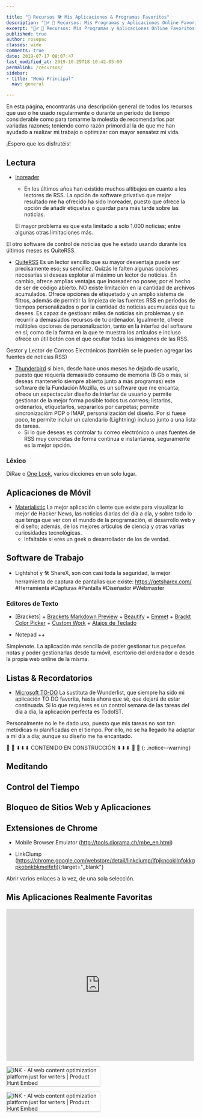 ```yaml
---

title: "🌟 Recursos 🛠 Mis Aplicaciones & Programas Favoritos"
description: "👷‍♂️ 🔨 Recursos: Mis Programas y Aplicaciones Online Favoritos ⭐ La caja de mis herramientas preferidas para el desarrollo web y trabajo personal de todo Internet."
excerpt: "👷‍♂️ 🔨 Recursos: Mis Programas y Aplicaciones Online Favoritos ⭐ La caja de mis herramientas preferidas para el desarrollo web y trabajo personal de todo Internet."
published: true
author: rosepac
classes: wide
comments: true
date: 2019-07-17 08:07:47
last_modified_at: 2019-10-29T18:10:42-05:00
permalink: /recursos/
sidebar:
- title: "Menú Principal"
  nav: general

---
```

<!-- AGREGAR CAPTURAS DE PANTALLA A LOS DIFERENTES SOFTWARE -->
En esta página, encontrarás una descripción general de todos los recursos que uso o he usado regularmente o durante un período de tiempo considerable como para tomarme la molestia de recomendarlos por variadas razones; teniendo como razón primordial la de que me han ayudado a realizar mi trabajo o optimizar con mayor sensatez mi vida.

¡Espero que los disfrutéis!

## Lectura

* [Inoreader](https://www.inoreader.com "Mejor Aplicación Lectora de Fuentes de RSS")
    - En los últimos años han existido muchos altibajos en cuanto a los lectores de RSS. La opción de software privativo que mejor resultado me ha ofrecido ha sido Inoreader, puesto que ofrece la opción de añadir etiquetas o guardar para más tarde sobre las noticias.
    
    El mayor problema es que esta limitado a solo 1.000 noticias; entre algunas otras limitaciones más.

El otro software de control de noticias que he estado usando durante los últimos meses es QuiteRSS.

* [QuiteRSS](https://quiterss.org/) Es un lector sencillo que su mayor desventaja puede ser precisamente eso; su sencillez. Quizás le falten algunas opciones necesarias si deseas explotar al máximo un lector de noticias. En cambio, ofrece amplias ventajas que Inoreader no posee; por el hecho de ser de código abierto. NO existe limitación en la cantidad de archivos acumulados. Ofrece opciones de etiquetado y un amplio sistema de filtros, además de permitir la limpieza de las fuentes RSS en períodos de tiempos personalizados o por la cantidad de noticias acumuladas que tu desees. Es capaz de gestioanr miles de noticias sin problemas y sin recurrir a demasiados recursos de tu ordenador. Igualmente, ofrece múltiples opciones de personalización, tanto en la interfaz del software en sí; como de la forma en la que te muestra los artículos e incluso ofrece un útil botón con el que ocultar todas las imágenes de las RSS.

Gestor y Lector de Correos Electrónicos (también se le pueden agregar las fuentes de noticias RSS)
* [Thunderbird](https://support.mozilla.org/en-US/kb/how-subscribe-news-feeds-and-blogs) si bien, desde hace unos meses he dejado de usarlo, puesto que requería demasiado consumo de memoria (8 Gb o más, si deseas mantenerlo siempre abierto junto a más programas) este software de la Fundación Mozilla, es un software que me encanta; ofrece un espectacular diseño de interfaz de usuario y permite gestionar de la mejor forma posible todos tus correos; listarlos, ordenarlos, etiquetarlos, separarlos por carpetas; permite sincronizacióm POP o IMAP, personalización del diseño. Por si fuese poco, te permite incluir un calendario (Lightning) incluso junto a una lista de tareas.
    - Si lo que deseas es controlar tu correo electrónico o unas fuentes de RSS muy concretas de forma continua e instantanea, seguramente es la mejor opción.

### Léxico

DiRae o [One Look](https://www.onelook.com/index.php), varios dicciones en un solo lugar.

## Aplicaciones de Móvil

* [Materialistic](https://play.google.com/store/apps/details?id=io.github.hidroh.materialistic&hl=en)
    La mejor aplicación cliente que existe para visualizar lo mejor de Hacker News, las noticias diarias del día a día, y sobre todo lo que tenga que ver con el mundo de la programación, el desarrollo web y el diseño; además, de los mejores artículos de ciencia y otras varias curiosidades tecnológicas.
    - Infaltable si eres un geek o desarrollador de los de verdad.

## Software de Trabajo

* Lightshot y 🛠 ShareX, son con casi toda la seguridad, la mejor herramienta de captura de pantallas que existe: https://getsharex.com/ #Herramienta #Capturas #Pantalla #Diseñador #Webmaster

### Editores de Texto

* [Brackets] + [Brackets Markdown Preview](https://bitbucket.org/begue/brackets-markdown-preview/src/master) + [Beautify](https://github.com/brackets-beautify/brackets-beautify#brackets-beautify) + [Emmet](https://emmet.io) + [Brackt Color Picker](https://github.com/mikailcolak/brackets-color-picker) + [Custom Work](https://github.com/alessandrio/custom-work-for-brackets) + [Atajos de Teclado](https://lisacatalano.github.io/brackets_course/pc.html)

* Notepad ++

Simplenote. La aplicación más sencilla de poder gestionar tus pequeñas notas y poder gestionarlas desde tu móvil, escritorio del ordenador o desde la propia web online de la misma.

## Listas & Recordatorios

* [Microsoft TO-DO]() La sustituta de Wunderlist, que siempre ha sido mi aplicación TO DO favorita, hasta ahora que sé, que dejará de estar continuada. Si lo que requieres es un control semana de las tareas del día a día, la aplicación perfecta es TodoIST. 

Personalmente no le he dado uso, puesto que mis tareas no son tan metódicas ni planificadas en el tiempo. Por ello, no se ha llegado ha adaptar a mi día a día; aunque su diseño me ha encantado. 

🚨 🚧 ⬇⬇⬇ CONTENIDO EN CONSTRUCCIÓN ⬇⬇⬇ 🚧 🚨
{: .notice--warning}

## Meditando

## Control del Tiempo

## Bloqueo de Sitios Web y Aplicaciones

## Extensiones de Chrome

* Mobile Browser Emulator (http://tools.diorama.ch/mbe_en.html)

* LinkClump (https://chrome.google.com/webstore/detail/linkclump/lfpjkncokllnfokkgpkobnkbkmelfefj){:target="_blank"}

Abrir varios enlaces a la vez, de una sola selección.

## Mis Aplicaciones Realmente Favoritas

<iframe style="border: none;" src="https://cards.producthunt.com/cards/posts/169533?v=1" width="500" height="405" frameborder="0" scrolling="no" allowfullscreen></iframe>

<a href="https://www.producthunt.com/posts/ink-1c962f43-e6e2-4291-942f-6090712bf2b6?utm_source=badge-top-post-badge&utm_medium=badge&utm_souce=badge-ink-1c962f43-e6e2-4291-942f-6090712bf2b6" target="_blank"><img src="https://api.producthunt.com/widgets/embed-image/v1/top-post-badge.svg?post_id=169533&theme=light&period=daily" alt="INK - AI web content optimization platform just for writers | Product Hunt Embed" style="width: 250px; height: 54px;" width="250px" height="54px" /></a>

<a href="https://www.producthunt.com/posts/ink-1c962f43-e6e2-4291-942f-6090712bf2b6?utm_source=badge-top-post-badge&utm_medium=badge&utm_souce=badge-ink-1c962f43-e6e2-4291-942f-6090712bf2b6" target="_blank"><img src="https://api.producthunt.com/widgets/embed-image/v1/top-post-badge.svg?post_id=169533&theme=light&period=weekly" alt="INK - AI web content optimization platform just for writers | Product Hunt Embed" style="width: 250px; height: 54px;" width="250px" height="54px" /></a>